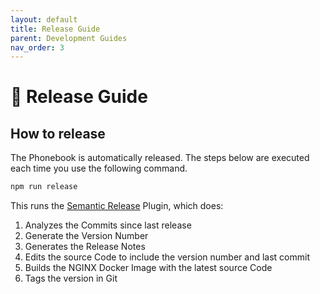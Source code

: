 ```yaml
---
layout: default
title: Release Guide
parent: Development Guides
nav_order: 3
---
```


# :tada: Release Guide

## **How to release**

The Phonebook is automatically released. The steps below are executed each time you use the following command.

```bash
npm run release
```

This runs the [Semantic Release](https://github.com/semantic-release/semantic-release) Plugin, which does:

1. Analyzes the Commits since last release
2. Generate the Version Number
3. Generates the Release Notes
4. Edits the source Code to include the version number and last commit
5. Builds the NGINX Docker Image with the latest source Code
6. Tags the version in Git
